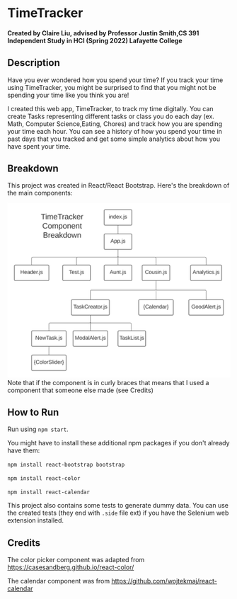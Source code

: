 # TimeTracker
#### Created by Claire Liu, advised by Professor Justin Smith,CS 391 Independent Study in HCI (Spring 2022) Lafayette College


## Description
Have you ever wondered how you spend your time? If you track your time using TimeTracker, you might be surprised to find that you might not be spending your time like you think you are! 

I created this web app, TimeTracker, to track my time digitally. You can create Tasks representing different tasks or class you do each day (ex. Math, Computer Science,Eating, Chores) and track how you are spending your time each hour. You can see a history of how you spend your time in past days that you tracked and get some simple analytics about how you have spent your time. 

## Breakdown
This project was created in React/React Bootstrap. Here's the breakdown of the main components: 

![Alt text](./classDiagram.png)
Note that if the component is in curly braces that means that I used a component that someone else made (see Credits)

## How to Run

Run using `npm start`. 

You might have to install these additional npm packages if you don't already have them: 

`npm install react-bootstrap bootstrap`

`npm install react-color`

`npm install react-calendar`


This project also contains some tests to generate dummy data. You can use the created tests (they end with `.side` file ext) if you have the Selenium web extension installed. 


## Credits
The color picker component was adapted from https://casesandberg.github.io/react-color/ 

The calendar component was from https://github.com/wojtekmaj/react-calendar



